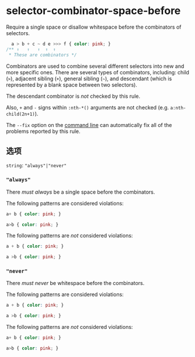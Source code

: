 # selector-combinator-space-before

Require a single space or disallow whitespace before the combinators of selectors.

```css
  a > b + c ~ d e >>> f { color: pink; }
/** ↑   ↑   ↑  ↑  ↑
 * These are combinators */
```

Combinators are used to combine several different selectors into new and more specific ones. There are several types of combinators, including: child (`>`), adjacent sibling (`+`), general sibling (`~`), and descendant (which is represented by a blank space between two selectors).

The descendant combinator is *not* checked by this rule.

Also, `+` and `-` signs within `:nth-*()` arguments are not checked (e.g. `a:nth-child(2n+1)`).

The `--fix` option on the [command line](../../../docs/user-guide/cli.md#autofixing-errors) can automatically fix all of the problems reported by this rule.

## 选项

`string`: `"always"|"never"`

### `"always"`

There *must always* be a single space before the combinators.

The following patterns are considered violations:

```css
a+ b { color: pink; }
```

```css
a>b { color: pink; }
```

The following patterns are *not* considered violations:

```css
a + b { color: pink; }
```

```css
a >b { color: pink; }
```

### `"never"`

There *must never* be whitespace before the combinators.

The following patterns are considered violations:

```css
a + b { color: pink; }
```

```css
a >b { color: pink; }
```

The following patterns are *not* considered violations:

```css
a+ b { color: pink; }
```

```css
a>b { color: pink; }
```
